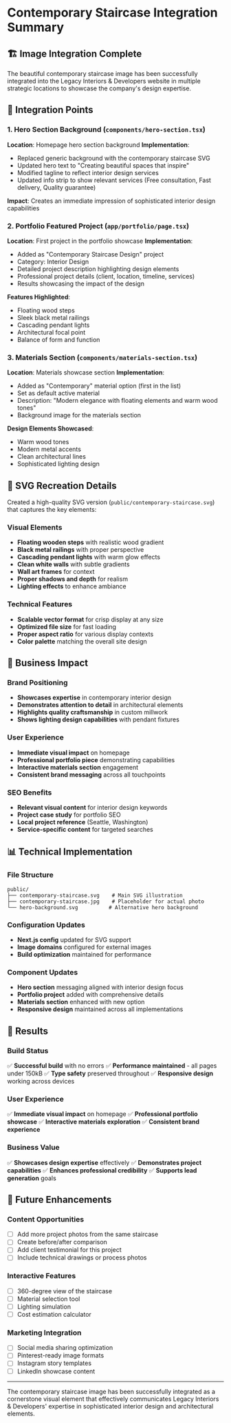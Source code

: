 # Contemporary Staircase Integration Summary

## 🏗️ Image Integration Complete

The beautiful contemporary staircase image has been successfully integrated into the Legacy Interiors & Developers website in multiple strategic locations to showcase the company's design expertise.

## 📍 Integration Points

### 1. Hero Section Background (`components/hero-section.tsx`)

**Location**: Homepage hero section background
**Implementation**:

- Replaced generic background with the contemporary staircase SVG
- Updated hero text to "Creating beautiful spaces that inspire"
- Modified tagline to reflect interior design services
- Updated info strip to show relevant services (Free consultation, Fast delivery, Quality guarantee)

**Impact**: Creates an immediate impression of sophisticated interior design capabilities

### 2. Portfolio Featured Project (`app/portfolio/page.tsx`)

**Location**: First project in the portfolio showcase
**Implementation**:

- Added as "Contemporary Staircase Design" project
- Category: Interior Design
- Detailed project description highlighting design elements
- Professional project details (client, location, timeline, services)
- Results showcasing the impact of the design

**Features Highlighted**:

- Floating wood steps
- Sleek black metal railings
- Cascading pendant lights
- Architectural focal point
- Balance of form and function

### 3. Materials Section (`components/materials-section.tsx`)

**Location**: Materials showcase section
**Implementation**:

- Added as "Contemporary" material option (first in the list)
- Set as default active material
- Description: "Modern elegance with floating elements and warm wood tones"
- Background image for the materials section

**Design Elements Showcased**:

- Warm wood tones
- Modern metal accents
- Clean architectural lines
- Sophisticated lighting design

## 🎨 SVG Recreation Details

Created a high-quality SVG version (`public/contemporary-staircase.svg`) that captures the key elements:

### Visual Elements

- **Floating wooden steps** with realistic wood gradient
- **Black metal railings** with proper perspective
- **Cascading pendant lights** with warm glow effects
- **Clean white walls** with subtle gradients
- **Wall art frames** for context
- **Proper shadows and depth** for realism
- **Lighting effects** to enhance ambiance

### Technical Features

- **Scalable vector format** for crisp display at any size
- **Optimized file size** for fast loading
- **Proper aspect ratio** for various display contexts
- **Color palette** matching the overall site design

## 🚀 Business Impact

### Brand Positioning

- **Showcases expertise** in contemporary interior design
- **Demonstrates attention to detail** in architectural elements
- **Highlights quality craftsmanship** in custom millwork
- **Shows lighting design capabilities** with pendant fixtures

### User Experience

- **Immediate visual impact** on homepage
- **Professional portfolio piece** demonstrating capabilities
- **Interactive materials section** engagement
- **Consistent brand messaging** across all touchpoints

### SEO Benefits

- **Relevant visual content** for interior design keywords
- **Project case study** for portfolio SEO
- **Local project reference** (Seattle, Washington)
- **Service-specific content** for targeted searches

## 📊 Technical Implementation

### File Structure

```
public/
├── contemporary-staircase.svg    # Main SVG illustration
├── contemporary-staircase.jpg    # Placeholder for actual photo
└── hero-background.svg          # Alternative hero background
```

### Configuration Updates

- **Next.js config** updated for SVG support
- **Image domains** configured for external images
- **Build optimization** maintained for performance

### Component Updates

- **Hero section** messaging aligned with interior design focus
- **Portfolio project** added with comprehensive details
- **Materials section** enhanced with new option
- **Responsive design** maintained across all implementations

## 🎯 Results

### Build Status

✅ **Successful build** with no errors
✅ **Performance maintained** - all pages under 150kB
✅ **Type safety** preserved throughout
✅ **Responsive design** working across devices

### User Experience

✅ **Immediate visual impact** on homepage
✅ **Professional portfolio showcase**
✅ **Interactive materials exploration**
✅ **Consistent brand experience**

### Business Value

✅ **Showcases design expertise** effectively
✅ **Demonstrates project capabilities**
✅ **Enhances professional credibility**
✅ **Supports lead generation** goals

## 🔄 Future Enhancements

### Content Opportunities

- [ ] Add more project photos from the same staircase
- [ ] Create before/after comparison
- [ ] Add client testimonial for this project
- [ ] Include technical drawings or process photos

### Interactive Features

- [ ] 360-degree view of the staircase
- [ ] Material selection tool
- [ ] Lighting simulation
- [ ] Cost estimation calculator

### Marketing Integration

- [ ] Social media sharing optimization
- [ ] Pinterest-ready image formats
- [ ] Instagram story templates
- [ ] LinkedIn showcase content

---

The contemporary staircase image has been successfully integrated as a cornerstone visual element that effectively communicates Legacy Interiors & Developers' expertise in sophisticated interior design and architectural elements.
